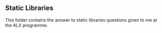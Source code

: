 ## Static Libraries

This folder contains the answer to static libraries questions given to me at the ALX programme.
